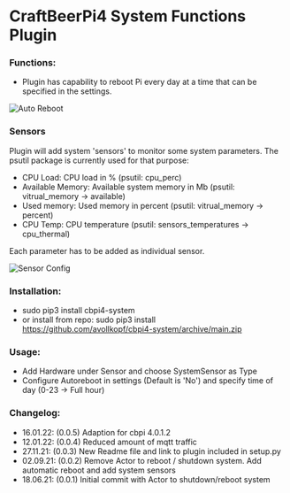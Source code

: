 # CraftBeerPi4 System Functions Plugin

### Functions:

- Plugin has capability to reboot Pi every day at a time that can be specified in the settings.

![Auto Reboot](https://github.com/avollkopf/cbpi4-system/blob/main/AutoReboot.png?raw=true)

### Sensors	

Plugin will add system 'sensors' to monitor some system parameters. The psutil package is currently used for that purpose:
	
- CPU Load: 		CPU load in % (psutil: cpu_perc)
- Available Memory:	Available system memory in Mb (psutil: vitrual_memory -> available)
- Used memory:		Used memory in percent (psutil: vitrual_memory -> percent)
- CPU Temp:		CPU temperature (psutil: sensors_temperatures -> cpu_thermal)

Each parameter has to be added as individual sensor.
	
![Sensor Config](https://github.com/avollkopf/cbpi4-system/blob/main/SystemSensor.png?raw=true)

### Installation: 
- sudo pip3 install cbpi4-system
- or install from repo: sudo pip3 install https://github.com/avollkopf/cbpi4-system/archive/main.zip
	
### Usage:

- Add Hardware under Sensor and choose SystemSensor as Type
- Configure Autoreboot in settings (Default is 'No') and specify time of day (0-23 -> Full hour)

### Changelog:

- 16.01.22: (0.0.5) Adaption for cbpi 4.0.1.2
- 12.01.22: (0.0.4) Reduced amount of mqtt traffic
- 27.11.21: (0.0.3) New Readme file and link to plugin included in setup.py
- 02.09.21: (0.0.2) Remove Actor to reboot / shutdown system. Add automatic reboot and add system sensors
- 18.06.21: (0.0.1) Initial commit with Actor to shutdown/reboot system
